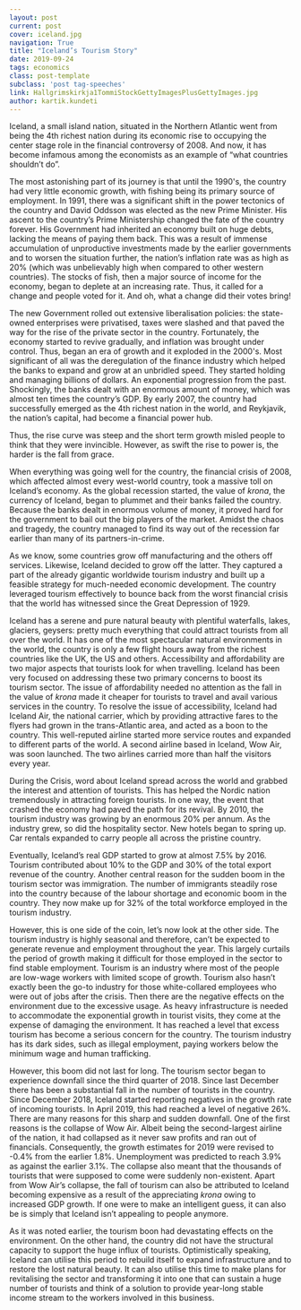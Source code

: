```yaml
---
layout: post
current: post
cover: iceland.jpg
navigation: True
title: "Iceland’s Tourism Story"
date: 2019-09-24
tags: economics
class: post-template
subclass: 'post tag-speeches'
link: Hallgrimskirkja1TommiStockGettyImagesPlusGettyImages.jpg
author: kartik.kundeti
---
```

Iceland, a small island nation, situated in the Northern Atlantic went from being the 4th richest nation during its economic rise to occupying the center stage role in the financial controversy of 2008. And now, it has become infamous among the economists as an example of “what countries shouldn’t do”.

  

The most astonishing part of its journey is that until the 1990's, the country had very little economic growth, with fishing being its primary source of employment. In 1991, there was a significant shift in the power tectonics of the country and David Oddsson was elected as the new Prime Minister. His ascent to the country’s Prime Ministership changed the fate of the country forever. His Government had inherited an economy built on huge debts, lacking the means of paying them back. This was a result of immense accumulation of unproductive investments made by the earlier governments and to worsen the situation further, the nation’s inflation rate was as high as 20% (which was unbelievably high when compared to other western countries). The stocks of fish, then a major source of income for the economy, began to deplete at an increasing rate. Thus, it called for a change and people voted for it. And oh, what a change did their votes bring!

  

The new Government rolled out extensive liberalisation policies: the state-owned enterprises were privatised, taxes were slashed and that paved the way for the rise of the private sector in the country. Fortunately, the economy started to revive gradually, and inflation was brought under control. Thus, began an era of growth and it exploded in the 2000's. Most significant of all was the deregulation of the finance industry which helped the banks to expand and grow at an unbridled speed. They started holding and managing billions of dollars. An exponential progression from the past. Shockingly, the banks dealt with an enormous amount of money, which was almost ten times the country’s GDP. By early 2007, the country had successfully emerged as the 4th richest nation in the world, and Reykjavik, the nation’s capital, had become a financial power hub.

  

Thus, the rise curve was steep and the short term growth misled people to think that they were invincible. However, as swift the rise to power is, the harder is the fall from grace.

  

When everything was going well for the country, the financial crisis of 2008, which affected almost every west-world country, took a massive toll on Iceland’s economy. As the global recession started, the value of *krona*, the currency of Iceland, began to plummet and their banks failed the country. Because the banks dealt in enormous volume of money, it proved hard for the government to bail out the big players of the market. Amidst the chaos and tragedy, the country managed to find its way out of the recession far earlier than many of its partners-in-crime.

  

As we know, some countries grow off manufacturing and the others off services. Likewise, Iceland decided to grow off the latter. They captured a part of the already gigantic worldwide tourism industry and built up a feasible strategy for much-needed economic development. The country leveraged tourism effectively to bounce back from the worst financial crisis that the world has witnessed since the Great Depression of 1929.

  

Iceland has a serene and pure natural beauty with plentiful waterfalls, lakes, glaciers, geysers: pretty much everything that could attract tourists from all over the world. It has one of the most spectacular natural environments in the world, the country is only a few flight hours away from the richest countries like the UK, the US and others. Accessibility and affordability are two major aspects that tourists look for when travelling. Iceland has been very focused on addressing these two primary concerns to boost its tourism sector. The issue of affordability needed no attention as the fall in the value of *krona* made it cheaper for tourists to travel and avail various services in the country. To resolve the issue of accessibility, Iceland had Iceland Air, the national carrier, which by providing attractive fares to the flyers had grown in the trans-Atlantic area, and acted as a boon to the country. This well-reputed airline started more service routes and expanded to different parts of the world. A second airline based in Iceland, Wow Air, was soon launched. The two airlines carried more than half the visitors every year.

  

During the Crisis, word about Iceland spread across the world and grabbed the interest and attention of tourists. This has helped the Nordic nation tremendously in attracting foreign tourists. In one way, the event that crashed the economy had paved the path for its revival. By 2010, the tourism industry was growing by an enormous 20% per annum. As the industry grew, so did the hospitality sector. New hotels began to spring up. Car rentals expanded to carry people all across the pristine country.

  

Eventually, Iceland’s real GDP started to grow at almost 7.5% by 2016. Tourism contributed about 10% to the GDP and 30% of the total export revenue of the country. Another central reason for the sudden boom in the tourism sector was immigration. The number of immigrants steadily rose into the country because of the labour shortage and economic boom in the country. They now make up for 32% of the total workforce employed in the tourism industry.

  

However, this is one side of the coin, let’s now look at the other side. The tourism industry is highly seasonal and therefore, can’t be expected to generate revenue and employment throughout the year. This largely curtails the period of growth making it difficult for those employed in the sector to find stable employment. Tourism is an industry where most of the people are low-wage workers with limited scope of growth. Tourism also hasn’t exactly been the go-to industry for those white-collared employees who were out of jobs after the crisis. Then there are the negative effects on the environment due to the excessive usage. As heavy infrastructure is needed to accommodate the exponential growth in tourist visits, they come at the expense of damaging the environment. It has reached a level that excess tourism has become a serious concern for the country. The tourism industry has its dark sides, such as illegal employment, paying workers below the minimum wage and human trafficking.

However, this boom did not last for long. The tourism sector began to experience downfall since the third quarter of 2018. Since last December there has been a substantial fall in the number of tourists in the country. Since December 2018, Iceland started reporting negatives in the growth rate of incoming tourists. In April 2019, this had reached a level of negative 26%. There are many reasons for this sharp and sudden downfall. One of the first reasons is the collapse of Wow Air. Albeit being the second-largest airline of the nation, it had collapsed as it never saw profits and ran out of financials. Consequently, the growth estimates for 2019 were revised to -0.4% from the earlier 1.8%. Unemployment was predicted to reach 3.9% as against the earlier 3.1%. The collapse also meant that the thousands of tourists that were supposed to come were suddenly non-existent. Apart from Wow Air’s collapse, the fall of tourism can also be attributed to Iceland becoming expensive as a result of the appreciating *krona* owing to increased GDP growth. If one were to make an intelligent guess, it can also be is simply that Iceland isn’t appealing to people anymore.

  

As it was noted earlier, the tourism boon had devastating effects on the environment. On the other hand, the country did not have the structural capacity to support the huge influx of tourists. Optimistically speaking, Iceland can utilise this period to rebuild itself to expand infrastructure and to restore the lost natural beauty. It can also utilise this time to make plans for revitalising the sector and transforming it into one that can sustain a huge number of tourists and think of a solution to provide year-long stable income stream to the workers involved in this business.
